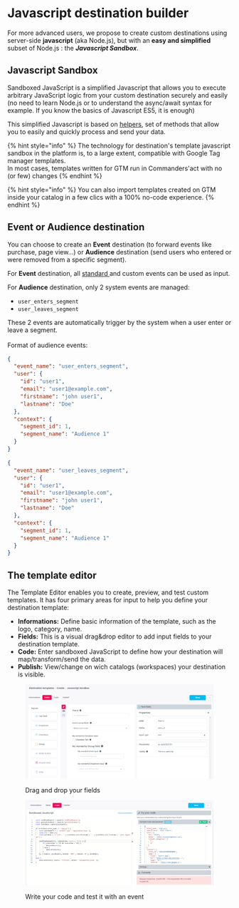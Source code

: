 # Javascript destination builder

For more advanced users, we propose to create custom destinations using server-side **javascript** (aka Node.js), but with an **easy and simplified** subset of Node.js : the _**Javascript Sandbox**_.

## Javascript Sandbox

Sandboxed JavaScript is a simplified Javascript that allows you to execute arbitrary JavaScript logic from your custom destination securely and easily (no need to learn Node.js or to understand the async/await syntax for example. If you know the basics of Javascript ES5, it is enough)

This simplified Javascript is based on [helpers](serverside-js-helpers.md), set of methods that allow you to easily and quickly process and send your data.

{% hint style="info" %}
The technology for destination's template javascript sandbox in the platform is, to a large extent, compatible with Google Tag manager templates.\
In most cases, templates written for GTM run in Commanders'act with no (or few) changes
{% endhint %}

{% hint style="info" %}
You can also import templates created on GTM inside your catalog in a few clics with a 100% no-code experience.
{% endhint %}

## Event or Audience destination

You can choose to create an **Event** destination (to forward events like purchase, page view...) or **Audience** destination (send users who entered or were removed from a specific segment).

For **Event** destination, all [standard ](../../../../developers/tracking/events-reference/)and custom events can be used as input.

For **Audience** destination, only 2 system events are managed:

* `user_enters_segment`
* `user_leaves_segment`

These 2 events are automatically trigger by the system when a user enter or leave a segment.\
\
Format of audience events:

```json
{
  "event_name": "user_enters_segment",
  "user": {
    "id": "user1",
    "email": "user1@example.com",
    "firstname": "john user1",
    "lastname": "Doe"
  },
  "context": {
    "segment_id": 1,
    "segment_name": "Audience 1"
  }
}
```

```json
{
  "event_name": "user_leaves_segment",
  "user": {
    "id": "user1",
    "email": "user1@example.com",
    "firstname": "john user1",
    "lastname": "Doe"
  },
  "context": {
    "segment_id": 1,
    "segment_name": "Audience 1"
  }
}
```

## The template editor

The Template Editor enables you to create, preview, and test custom templates. It has four primary areas for input to help you define your destination template:

* **Informations:** Define basic information of the template, such as the logo, category, name.
* **Fields:** This is a visual drag\&drop editor to add input fields to your destination template.
* **Code:** Enter sandboxed JavaScript to define how your destination will map/transform/send the data.
* **Publish:** View/change on wich catalogs (workspaces) your destination is visible.&#x20;

<figure><img src="../../../../.gitbook/assets/image (1).png" alt=""><figcaption><p>Drag and drop your fields</p></figcaption></figure>

<figure><img src="../../../../.gitbook/assets/image (3).png" alt=""><figcaption><p>Write your code and test it with an event</p></figcaption></figure>
